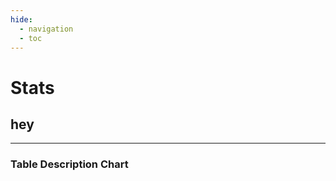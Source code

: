 ```yaml
---
hide:
  - navigation
  - toc
---
```



# Stats

<div>
<data-manager>

  <data-manager-table name="stats" file="../data/2025-03-28_stats.parquet"></data-manager-table>

</data-manager>
</div>







## hey



<bar-chart-grid
  table="stats"
  measure="count(distinct user)"
  by="user_month_profile, bigfunction, domain, status, project"
  order_by="count(distinct user) desc"
  limit="15"
  horizontal="true">
</bar-chart-grid>




---



### Table Description Chart

<div>
<table-description-chart table="stats"></table-description-chart>
</div>


<script type="module" src="../../src/data_manager.js"></script>
<script type="module" src="../../src/echarts.js"></script>
<script type="module" src="../../src/datatable.js"></script>
